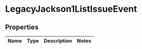 # LegacyJackson1ListIssueEvent

## Properties
Name | Type | Description | Notes
------------ | ------------- | ------------- | -------------
